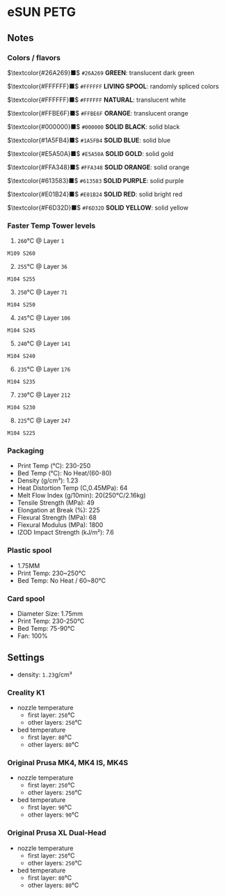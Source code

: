 # eSUN PETG

## Notes

### Colors / flavors

$\textcolor{#26A269}■$ `#26A269` **GREEN**: translucent dark green

$\textcolor{#FFFFFF}■$ `#FFFFFF` **LIVING SPOOL**: randomly spliced colors

$\textcolor{#FFFFFF}■$ `#FFFFFF` **NATURAL**: translucent white

$\textcolor{#FFBE6F}■$ `#FFBE6F` **ORANGE**: translucent orange

$\textcolor{#000000}■$ `#000000` **SOLID BLACK**: solid black

$\textcolor{#1A5FB4}■$ `#1A5FB4` **SOLID BLUE**: solid blue

$\textcolor{#E5A50A}■$ `#E5A50A` **SOLID GOLD**: solid gold

$\textcolor{#FFA348}■$ `#FFA348` **SOLID ORANGE**: solid orange

$\textcolor{#613583}■$ `#613583` **SOLID PURPLE**: solid purple

$\textcolor{#E01B24}■$ `#E01B24` **SOLID RED**: solid bright red

$\textcolor{#F6D32D}■$ `#F6D32D` **SOLID YELLOW**: solid yellow

### Faster Temp Tower levels

1. `260`°C @ Layer `1`
```
M109 S260
```
2. `255`°C @ Layer `36`
```
M104 S255
```
3. `250`°C @ Layer `71`
```
M104 S250
```
4. `245`°C @ Layer `106`
```
M104 S245
```
5. `240`°C @ Layer `141`
```
M104 S240
```
6. `235`°C @ Layer `176`
```
M104 S235
```
7. `230`°C @ Layer `212`
```
M104 S230
```
8. `225`°C @ Layer `247`
```
M104 S225
```

### Packaging

- Print Temp (°C): 230-250
- Bed Temp (°C): No Heat/(60-80)
- Density (g/cm³): 1.23
- Heat Distortion Temp (C,0.45MPa): 64
- Melt Flow Index (g/10min): 20(250°C/2.16kg)
- Tensile Strength (MPa): 49
- Elongation at Break (%): 225
- Flexural Strength (MPa): 68
- Flexural Modulus (MPa): 1800
- IZOD Impact Strength (kJ/m²): 7.6

### Plastic spool

- 1.75MM
- Print Temp: 230~250°C
- Bed Temp: No Heat / 60~80°C

### Card spool

- Diameter Size: 1.75mm
- Print Temp: 230-250°C
- Bed Temp: 75-90°C
- Fan: 100%

## Settings

- density: `1.23`g/cm³

### Creality K1

- nozzle temperature
    - first layer: `250`°C
    - other layers: `250`°C
- bed temperature
    - first layer: `80`°C
    - other layers: `80`°C

### Original Prusa MK4, MK4 IS, MK4S

- nozzle temperature
    - first layer: `250`°C
    - other layers: `250`°C
- bed temperature
    - first layer: `90`°C
    - other layers: `90`°C

### Original Prusa XL Dual-Head

- nozzle temperature
    - first layer: `250`°C
    - other layers: `250`°C
- bed temperature
    - first layer: `80`°C
    - other layers: `80`°C
